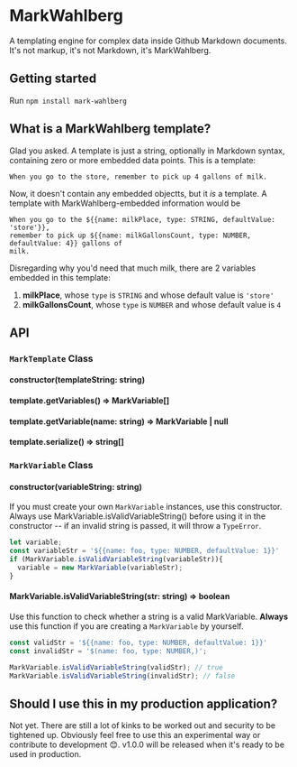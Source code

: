 # MarkWahlberg
A templating engine for complex data inside Github Markdown documents. It's not markup, it's not Markdown, it's MarkWahlberg.


## Getting started
Run `npm install mark-wahlberg`

## What is a MarkWahlberg template?
Glad you asked. A template is just a string, optionally in Markdown syntax, containing zero or more embedded data points.
This is a template:
```
When you go to the store, remember to pick up 4 gallons of milk.
```
Now, it doesn't contain any embedded objectts, but it _is_ a template. A template with MarkWahlberg-embedded information would be
```
When you go to the ${{name: milkPlace, type: STRING, defaultValue: 'store'}}, 
remember to pick up ${{name: milkGallonsCount, type: NUMBER, defaultValue: 4}} gallons of
milk.
```
Disregarding why you'd need that much milk, there are 2 variables embedded in this template:
1. **milkPlace**, whose `type` is `STRING` and whose default value is `'store'`
2. **milkGallonsCount**, whose `type` is `NUMBER` and whose default value is `4`

## API

### `MarkTemplate` Class

#### constructor(templateString: string)

#### template.getVariables() => MarkVariable[]
#### template.getVariable(name: string) => MarkVariable | null
#### template.serialize() => string[]




### `MarkVariable` Class
#### constructor(variableString: string)
If you must create your own `MarkVariable` instances, use this constructor. Always use MarkVariable.isValidVariableString() before using it in the constructor -- if an invalid string is passed, it will throw a `TypeError`.
```javascript
let variable;
const variableStr = '${{name: foo, type: NUMBER, defaultValue: 1}}'
if (MarkVariable.isValidVariableString(variableStr)){
  variable = new MarkVariable(variableStr);
}
```

#### MarkVariable.isValidVariableString(str: string) => boolean
Use this function to check whether a string is a valid MarkVariable. **Always** use this function if you are creating a `MarkVariable` by yourself.
```javascript
const validStr = '${{name: foo, type: NUMBER, defaultValue: 1}}'
const invalidStr = '$(name: foo, type: NUMBER,)';

MarkVariable.isValidVariableString(validStr); // true
MarkVariable.isValidVariableString(invalidStr); // false

```

## Should I use this in my production application?
Not yet. There are still a lot of kinks to be worked out and security to be tightened up. Obviously feel free to use this an experimental way or contribute to development 😊. v1.0.0 will be released when it's ready to be used in production.
